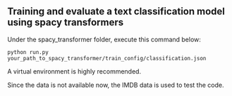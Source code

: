 ## Training and evaluate a text classification model using spacy transformers
Under the spacy_transformer folder, execute this command below:
```
python run.py your_path_to_spacy_transformer/train_config/classification.json
```

A virtual environment is highly recommended. 

Since the data is not available now, the IMDB data is used to test the code.
